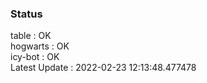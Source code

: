 ### Status


table : OK  
hogwarts : OK  
icy-bot : OK  
Latest Update : 2022-02-23 12:13:48.477478
